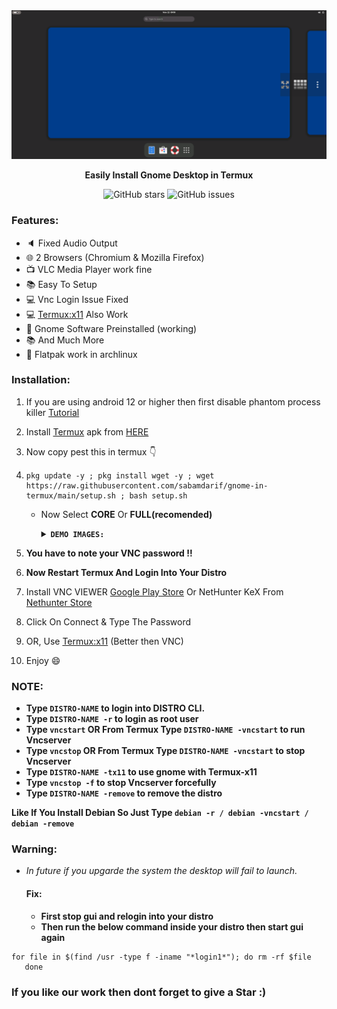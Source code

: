 
<center><img src="images/demo-gnome.png"></center>
<p align="center"><b>Easily Install Gnome Desktop in Termux</b></p>

<div align="center">

![GitHub stars](https://img.shields.io/github/stars/sabamdarif/gnome-in-termux)
![GitHub issues](https://img.shields.io/github/issues/sabamdarif/gnome-in-termux)

</div>

### Features:

- :speaker: Fixed Audio Output
- :globe_with_meridians: 2 Browsers (Chromium & Mozilla Firefox)
- :tv: VLC Media Player work fine
- :books: Easy To Setup
- :computer: Vnc Login Issue Fixed
- :computer: [Termux:x11](https://github.com/termux/termux-x11) Also Work
- :hammer: Gnome Software Preinstalled (working)
- :books: And Much More
- :hammer: Flatpak work in archlinux

### Installation:
1. If you are using android 12 or higher then first disable phantom process killer [Tutorial](https://termux.xyz/how-to-fix-termux-error-process-completed-signal-9-press-enter/)
2. Install [Termux](https://termux.com) apk from [HERE](https://f-droid.org/en/packages/com.termux/)
3. Now copy pest this in termux 👇
4. 
   ```
   pkg update -y ; pkg install wget -y ; wget https://raw.githubusercontent.com/sabamdarif/gnome-in-termux/main/setup.sh ; bash setup.sh 
    ```
   - Now Select **CORE** Or **FULL(recomended)**
       <details>
       <summary><b><code>DEMO IMAGES: </code></b></summary>

       |CORE|FULL|
       |--|--|
       |![img](/images/core-gnome.png)|![img](/images/full-gnome.png)|
      </details>

5. **You have to note your VNC password !!**
6. **Now Restart Termux And Login Into Your Distro**
7. Install VNC VIEWER [Google Play Store](https://play.google.com/store/apps/details?id=com.realvnc.viewer.android&hl=en)
Or NetHunter KeX From [Nethunter Store](https://store.nethunter.com/en/packages/com.offsec.nethunter.kex/)
8. Click On Connect & Type The Password
9. OR, Use [Termux:x11](https://github.com/termux/termux-x11/releases) (Better then VNC)
10. Enjoy :smile:

### NOTE:

- **Type `DISTRO-NAME` to login into DISTRO CLI.**
- **Type `DISTRO-NAME -r` to login as root user**
- **Type `vncstart` OR From Termux Type `DISTRO-NAME -vncstart` to run Vncserver**
- **Type `vncstop` OR From Termux Type `DISTRO-NAME -vncstart` to stop Vncserver**
- **Type `DISTRO-NAME -tx11` to use gnome with Termux-x11**
- **Type `vncstop -f` to stop Vncserver forcefully**
- **Type `DISTRO-NAME -remove` to remove the distro**

**Like If You Install Debian So Just Type `debian -r / debian -vncstart / debian -remove`**

### Warning: 
- *In future if you upgarde the system the desktop will fail to launch.*
  #### Fix:
  - **First stop gui and relogin into your distro**
  - **Then run the below command inside your distro then start gui again**
```
for file in $(find /usr -type f -iname "*login1*"); do rm -rf $file
   done
```

### If you like our work then dont forget to give a Star :)

